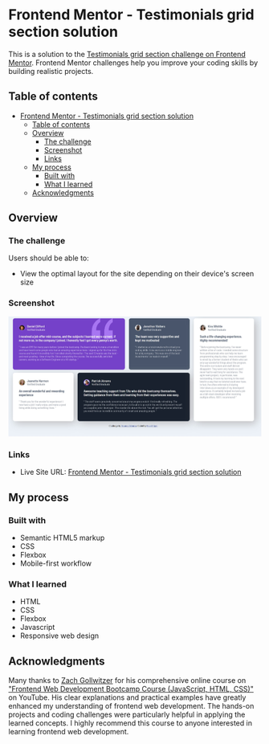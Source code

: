 # Frontend Mentor - Testimonials grid section solution

This is a solution to the [Testimonials grid section challenge on Frontend Mentor](https://www.frontendmentor.io/challenges/testimonials-grid-section-Nnw6J7Un7). Frontend Mentor challenges help you improve your coding skills by building realistic projects. 

## Table of contents

- [Frontend Mentor - Testimonials grid section solution](#frontend-mentor---testimonials-grid-section-solution)
  - [Table of contents](#table-of-contents)
  - [Overview](#overview)
    - [The challenge](#the-challenge)
    - [Screenshot](#screenshot)
    - [Links](#links)
  - [My process](#my-process)
    - [Built with](#built-with)
    - [What I learned](#what-i-learned)
  - [Acknowledgments](#acknowledgments)


## Overview

### The challenge

Users should be able to:

- View the optimal layout for the site depending on their device's screen size

### Screenshot

![](./screenshot.jpg)


### Links

- Live Site URL: [Frontend Mentor - Testimonials grid section solution](https://pavelfl.github.io/testimonials-grid-section/)

## My process

### Built with

- Semantic HTML5 markup
- CSS
- Flexbox
- Mobile-first workflow

### What I learned

- HTML
- CSS
- Flexbox
- Javascript
- Responsive web design

## Acknowledgments

 Many thanks to [Zach Gollwitzer](https://www.zachgollwitzer.com/) for his comprehensive online course on ["Frontend Web Development Bootcamp Course (JavaScript, HTML, CSS)"](https://youtu.be/zJSY8tbf_ys?feature=shared) on YouTube. His clear explanations and practical examples have greatly enhanced my understanding of frontend web development. The hands-on projects and coding challenges were particularly helpful in applying the learned concepts. I highly recommend this course to anyone interested in learning frontend web development.